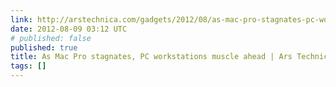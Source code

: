 ```yaml
---
link: http://arstechnica.com/gadgets/2012/08/as-mac-pro-stagnates-pc-workstations-muscle-ahead/
date: 2012-08-09 03:12 UTC
# published: false
published: true
title: As Mac Pro stagnates, PC workstations muscle ahead | Ars Technica
tags: []
---
```



